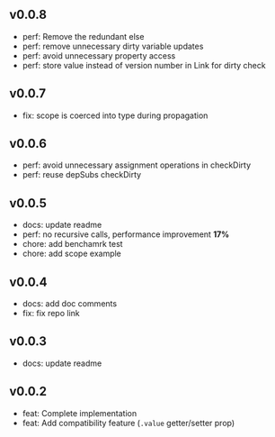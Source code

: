 ## v0.0.8

- perf: Remove the redundant else
- perf: remove unnecessary dirty variable updates
- perf: avoid unnecessary property access
- perf: store value instead of version number in Link for dirty check

## v0.0.7

- fix: scope is coerced into type during propagation

## v0.0.6

- perf: avoid unnecessary assignment operations in checkDirty
- perf: reuse depSubs checkDirty

## v0.0.5

- docs: update readme
- perf: no recursive calls, performance improvement **17%**
- chore: add benchamrk test
- chore: add scope example

## v0.0.4

- docs: add doc comments
- fix: fix repo link

## v0.0.3

- docs: update readme

## v0.0.2

- feat: Complete implementation
- feat: Add compatibility feature (`.value` getter/setter prop)
